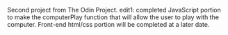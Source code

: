 Second project from The Odin Project.
edit1: completed JavaScript portion to make the computerPlay function that
will allow the user to play with the computer. Front-end html/css portion will
be completed at a later date.